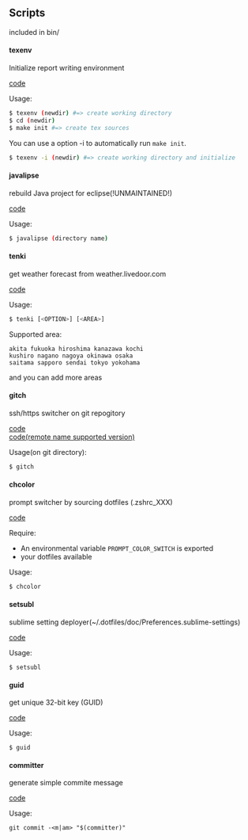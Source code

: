 ## Scripts
included in bin/

#### texenv

Initialize report writing environment

[code](bin/texinit)

Usage:
~~~ bash
$ texenv (newdir) #=> create working directory
$ cd (newdir)
$ make init #=> create tex sources
~~~

You can use a option -i to automatically run `make init`.
~~~bash
$ texenv -i (newdir) #=> create working directory and initialize
~~~

#### javalipse

rebuild Java project for eclipse(!UNMAINTAINED!)

[code](bin/javalipse)

Usage:
~~~ bash
$ javalipse (directory name)
~~~

#### tenki

get weather forecast from weather.livedoor.com

[code](bin/tenki)

Usage:
~~~ bash
$ tenki [<OPTION>] [<AREA>]
~~~

Supported area:
~~~
akita fukuoka hiroshima kanazawa kochi
kushiro nagano nagoya okinawa osaka
saitama sapporo sendai tokyo yokohama
~~~
and you can add more areas

#### gitch

ssh/https switcher on git repogitory

[code](bin/gitch)  
[code(remote name supported version)](https://github.com/tex2e/dotfiles/blob/master/bash/gitch.sh)

Usage(on git directory):
~~~bash
$ gitch
~~~

#### chcolor

prompt switcher by sourcing dotfiles (.zshrc_XXX)

[code](bin/chcolor)

Require:
* An environmental variable `PROMPT_COLOR_SWITCH` is exported
* your dotfiles available

Usage:
~~~bash
$ chcolor
~~~

#### setsubl

sublime setting deployer(~/.dotfiles/doc/Preferences.sublime-settings)

[code](bin/setsubl)

Usage:
~~~
$ setsubl
~~~

#### guid

get unique 32-bit key (GUID)

[code](bin/guid)

Usage:
~~~
$ guid
~~~


#### committer

generate simple commite message

[code](bin/committer)

Usage:
~~~
git commit -<m|am> "$(committer)"
~~~
